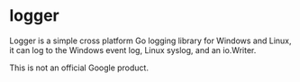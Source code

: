# logger #
Logger is a simple cross platform Go logging library for Windows and Linux, it 
can log to the Windows event log, Linux syslog, and an io.Writer. 

This is not an official Google product.
